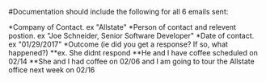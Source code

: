 #Documentation should include the following for all 6 emails sent:

*Company of Contact. ex "Allstate"
*Person of contact and relevent postion. ex "Joe Schneider, Senior Software Developer"
*Date of contact. ex "01/29/2017"
*Outcome (ie did you get a response? If so, what happened?)
**ex. She didnt respond
**He and I have coffee scheduled on 02/14
**She and I had coffee on 02/06 and I am going to tour the Allstate office next week on 02/16
